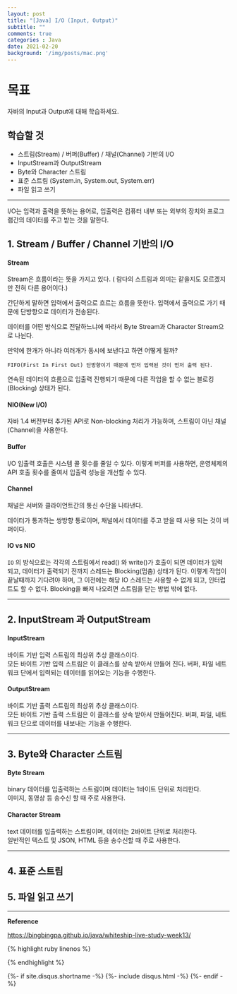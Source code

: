 ```yaml
---
layout: post
title: "[Java] I/O (Input, Output)"
subtitle: ""   
comments: true
categories : Java
date: 2021-02-20
background: '/img/posts/mac.png'
---
```


# 목표     

자바의 Input과 Output에 대해 학습하세요.    

## 학습할 것   

- 스트림(Stream) / 버퍼(Buffer) / 채널(Channel) 기반의 I/O    
- InputStream과 OutputStream   
- Byte와 Character 스트림   
- 표준 스트림 (System.in, System.out, System.err)   
- 파일 읽고 쓰기    

- - - 

I/O는 입력과 출력을 뜻하는 용어로, 입출력은 컴퓨터 내부 또는 외부의 장치와 
프로그램간의 데이터를 주고 받는 것을 말한다.   

## 1. Stream / Buffer / Channel 기반의 I/O   

#### Stream   

Stream은 흐름이라는 뜻을 가지고 있다. ( 람다의 스트림과 의미는 같을지도 모르겠지만 
        전혀 다른 용어이다.)   

간단하게 말하면 입력에서 출력으로 흐르는 흐름을 뜻한다. 입력에서 출력으로 
가기 때문에 단방향으로 데이터가 전송된다.    

데이터를 어떤 방식으로 전달하느냐에 따라서 Byte Stream과 Character Stream으로 나뉜다.    

만약에 한개가 아니라 여러개가 동시에 보낸다고 하면 어떻게 될까?   

`FIFO(First In First Out) 단방향이기 때문에 먼저 입력된 것이 먼저 출력 된다.`      

연속된 데이터의 흐름으로 입출력 진행되기 때문에 다른 작업을 
할 수 없는 블로킹(Blocking) 상태가 된다.   

#### NIO(New I/O)   

자바 1.4 버전부터 추가된 API로 Non-blocking 처리가 가능하며, 스트림이 아닌 
채널(Channel)을 사용한다.   

#### Buffer   

I/O 입출력 호출은 시스템 콜 횟수를 줄일 수 있다.
이렇게 버퍼를 사용하면, 운영체제의 API 호출 횟수를 줄여서 입출력 성능을 
개선할 수 있다.   



#### Channel   

채널은 서버와 클라이언트간의 통신 수단을 나타낸다.

데이터가 통과하는 쌍방향 통로이며, 채널에서 데이터를 주고 받을 때 사용 되는 것이 버퍼이다.   

#### IO vs NIO   

`IO` 의 방식으로는 각각의 스트림에서 read() 와 write()가 호출이 되면 데이터가 입력 되고, 데이터가 
출력되기 전까지 스레드는 Blocking(멈춤) 상태가 된다. 이렇게 작업이 끝날때까지 기다려야 하며, 
    그 이전에는 해당 IO 스레드는 사용할 수 없게 되고, 인터럽트도 할 수 없다. Blocking을 빠져 나오려면 
    스트림을 닫는 방법 밖에 없다.   




- - - 


## 2. InputStream 과 OutputStream         

#### InputStream   

바이트 기반 입력 스트림의 최상위 추상 클래스이다.    
모든 바이트 기반 입력 스트림은 이 클래스를 상속 받아서 만들어 진다. 버퍼, 파일 
네트워크 단에서 입력되는 데이터를 읽어오는 기능을 수행한다.   


#### OutputStream    

바이트 기반 출력 스트림의 최상위 추상 클래스이다.   
모든 바이트 기반 출력 스트림은 이 클래스를 상속 받아서 만들어진다. 버퍼, 파일, 네트워크 
단으로 데이터를 내보내는 기능을 수행한다.   



- - - 


## 3. Byte와 Character 스트림   


#### Byte Stream   

binary 데이터를 입출력하는 스트림이며 데이터는 1바이트 단위로 처리한다.   
이미지, 동영상 등 송수신 할 때 주로 사용한다.   


#### Character Stream   

text 데이터를 입출력하는 스트림이며, 데이터는 2바이트 단위로 처리한다.    
일반적인 텍스트 및 JSON, HTML 등을 송수신할 때 주로 사용한다.    


- - - 

## 4. 표준 스트림     


## 5. 파일 읽고 쓰기   





- - - 

**Reference**    

<https://bingbingpa.github.io/java/whiteship-live-study-week13/>    

{% highlight ruby linenos %}

{% endhighlight %}


{%- if site.disqus.shortname -%}
    {%- include disqus.html -%}
{%- endif -%}

